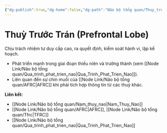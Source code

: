 ```yaml
---
{"dg-publish":true,"dg-home":false,"dg-path":"Não bộ tổng quan/Thuy_truoc_tran.md","permalink":"/nao-bo-tong-quan/thuy-truoc-tran/","dgPassFrontmatter":true,"noteIcon":"","created":"2025-01-01T22:47:22.493+07:00","updated":"2025-01-01T22:50:01.145+07:00"}
---
```


# Thuỳ Trước Trán (Prefrontal Lobe)

Chịu trách nhiệm tư duy cấp cao, ra quyết định, kiểm soát hành vi, lập kế hoạch.

- Phát triển mạnh trong giai đoạn thiếu niên và trưởng thành (xem [[Node Link/Não bộ tổng quan/Qua_trinh_phat_trien_nao\|Qua_Trinh_Phat_Trien_Nao]]).
- Liên quan đến sự chín muồi của [[Node Link/Não bộ tổng quan/AFRC\|AFRC]] khi phải tích hợp thông tin từ các thuỳ khác.

**Liên kết:**
- [[Node Link/Não bộ tổng quan/Nam_thuy_nao\|Nam_Thuy_Nao]]
- [[Node Link/Não bộ tổng quan/AFRC\|AFRC]], [[Node Link/Não bộ tổng quan/Tfrc\|TFRC]]
- [[Node Link/Não bộ tổng quan/Qua_trinh_phat_trien_nao\|Qua_Trinh_Phat_Trien_Nao]]